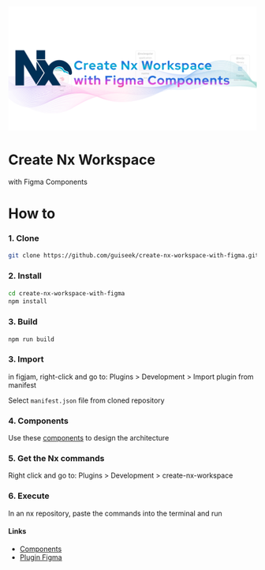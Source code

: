 ![Create Nx Workspace](./assets/cover.svg)


# Create Nx Workspace
with Figma Components

# How to

### 1. Clone 

```sh
git clone https://github.com/guiseek/create-nx-workspace-with-figma.git
```

### 2. Install


```sh
cd create-nx-workspace-with-figma
npm install
```

### 3. Build


```sh
npm run build
```

### 3. Import

in figjam, right-click and go to: Plugins > Development > Import plugin from manifest

Select `manifest.json` file from cloned repository

### 4. Components

Use these [components](https://www.figma.com/community/file/1273612854141026317/Nx-Plugins---Create-Nx-Workspace) to design the architecture


### 5. Get the Nx commands

Right click and go to: Plugins > Development > create-nx-workspace

### 6. Execute

In an nx repository, paste the commands into the terminal and run


#### Links

- [Components](https://www.figma.com/community/file/1273612854141026317/Nx-Plugins---Create-Nx-Workspace)
- [Plugin Figma](https://www.figma.com/community/plugin/1273614250700669298/create-nx-workspace)

